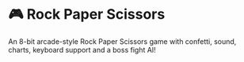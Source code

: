 # 🎮 Rock Paper Scissors

An 8-bit arcade-style Rock Paper Scissors game with confetti, sound, charts, keyboard support and a boss fight AI!

